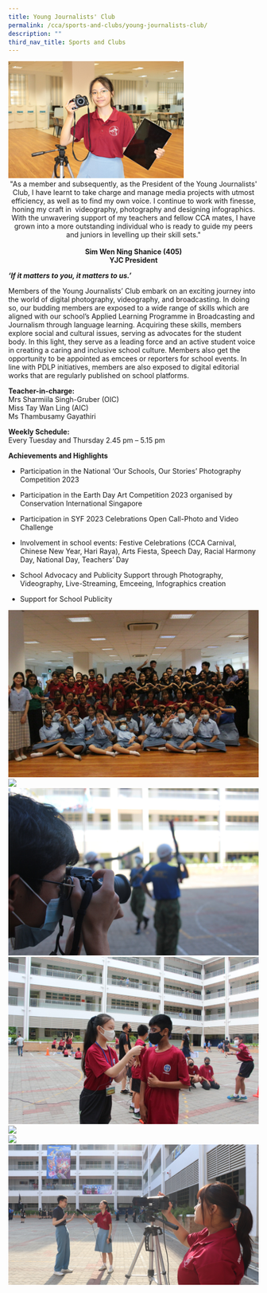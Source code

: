 ```yaml
---
title: Young Journalists' Club
permalink: /cca/sports-and-clubs/young-journalists-club/
description: ""
third_nav_title: Sports and Clubs
---
```

<img style="width:70%" src="/images/Clubs-Young%20Journalists_%20Club.jpg">

<center>
"As a member and subsequently, as the President of the Young Journalists' Club, I have learnt to take charge and manage media projects with utmost efficiency, as well as to find my own voice. I continue to work with finesse, honing my craft in&nbsp; videography, photography and designing infographics. With the unwavering support of my teachers and fellow CCA mates, I have grown into a more outstanding individual who is ready to guide my peers and juniors in levelling up their skill sets."  
<br><br>
<strong>Sim Wen Ning Shanice (405) <br>
	YJC President </strong></center>
	
**_‘If it matters to you, it matters to us.’_** 

Members of the Young Journalists’ Club embark on an exciting journey into the world of digital photography, videography, and broadcasting. In doing so, our budding members are exposed to a wide range of skills which are aligned with our school’s Applied Learning Programme in Broadcasting and Journalism through language learning. Acquiring these skills, members explore social and cultural issues, serving as advocates for the student body. In this light, they serve as a leading force and an active student voice in creating a caring and inclusive school culture. Members also get the opportunity to be appointed as emcees or reporters for school events. In line with PDLP initiatives, members are also exposed to digital editorial works that are regularly published on school platforms.
  
**Teacher-in-charge:** <br>
Mrs Sharmiila Singh-Gruber (OIC) <br>
Miss Tay Wan Ling (AIC) <br>
Ms Thambusamy Gayathiri <br>

  
**Weekly Schedule:** <br>
Every Tuesday and Thursday 2.45 pm – 5.15 pm

  
**Achievements and Highlights**

*   Participation in the National ‘Our Schools, Our Stories’ Photography Competition 2023&nbsp;

*   Participation in the Earth Day Art Competition 2023 organised by Conservation International Singapore&nbsp;
    
*   Participation in SYF 2023 Celebrations Open Call-Photo and Video Challenge
    
*   Involvement in school events: Festive Celebrations (CCA Carnival, Chinese New Year, Hari Raya), Arts Fiesta, Speech Day, Racial Harmony Day, National Day, Teachers’ Day
    
*   School Advocacy and Publicity Support through Photography, Videography, Live-Streaming, Emceeing, Infographics creation&nbsp;
    
*   Support for School Publicity

![](/images/CCA/Sports%20and%20Clubs/YJC/yjc%20group%20photo%202023%20.png)<br>
![](/images/CCA/Sports%20and%20Clubs/YJC/building%20skillset.jpg) <br>
![](/images/CCA/Sports%20and%20Clubs/YJC/camera%20in%20action.png) <br>
![](/images/CCA/Sports%20and%20Clubs/YJC/live%20reporting%20of%20school%20event.JPG) <br>
![](/images/CCA/Sports%20and%20Clubs/YJC/outdoor%20interview.jpg) <br>
![](/images/CCA/Sports%20and%20Clubs/YJC/team%20work%20.jpg) <br>
![](/images/CCA/Sports%20and%20Clubs/YJC/yjc%20in%20action.png)